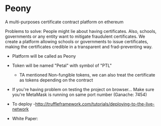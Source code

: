# Peony
A multi-purposes certificate contract platform on ethereum 

Problems to solve: People might lie about having certificates. Also, schools, governments or any entity want to mitigate fraudulent certificates. We create a platform allowing schools or governments to issue certificates, making the certificates credible in a transparent and frad-preventing way.

- Platform will be called as Peony
- Token will be named "Petal"  with symbol of "PTL"
    - TA mentioned Non-fungible tokens, we can also treat the certificate as tokens depending on the contract

- If you're having problem on testing the project on browser...
Make sure you're MetaMask is running on same port number (Ganache: 7454)

- To deploy
    -http://truffleframework.com/tutorials/deploying-to-the-live-network

- White Paper:
